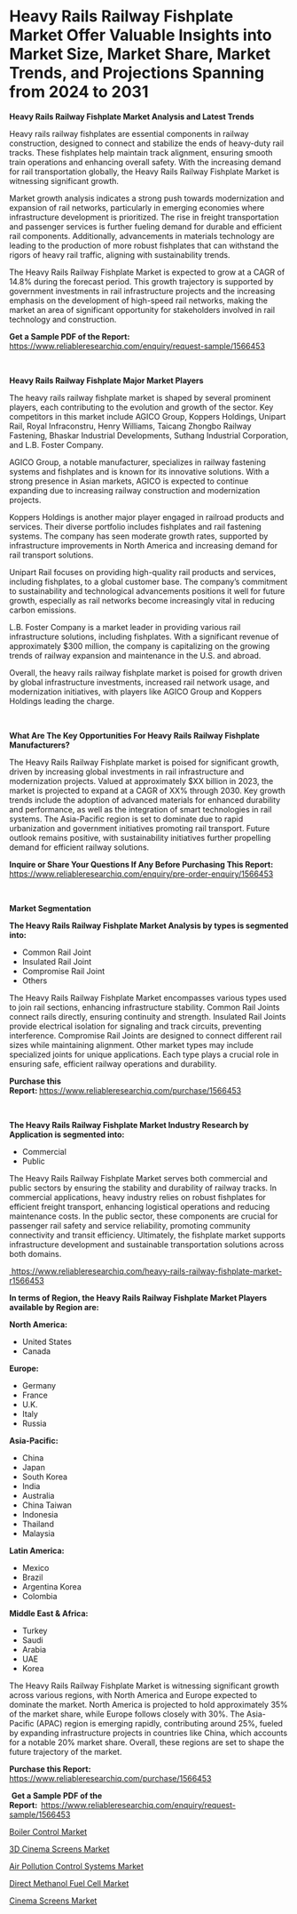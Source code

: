<p><h1>Heavy Rails Railway Fishplate Market Offer Valuable Insights into Market Size, Market Share, Market Trends, and Projections Spanning from 2024 to 2031</h1></p><p><strong>Heavy Rails Railway Fishplate Market Analysis and Latest Trends</strong></p>
<p><p>Heavy rails railway fishplates are essential components in railway construction, designed to connect and stabilize the ends of heavy-duty rail tracks. These fishplates help maintain track alignment, ensuring smooth train operations and enhancing overall safety. With the increasing demand for rail transportation globally, the Heavy Rails Railway Fishplate Market is witnessing significant growth.</p><p>Market growth analysis indicates a strong push towards modernization and expansion of rail networks, particularly in emerging economies where infrastructure development is prioritized. The rise in freight transportation and passenger services is further fueling demand for durable and efficient rail components. Additionally, advancements in materials technology are leading to the production of more robust fishplates that can withstand the rigors of heavy rail traffic, aligning with sustainability trends.</p><p>The Heavy Rails Railway Fishplate Market is expected to grow at a CAGR of 14.8% during the forecast period. This growth trajectory is supported by government investments in rail infrastructure projects and the increasing emphasis on the development of high-speed rail networks, making the market an area of significant opportunity for stakeholders involved in rail technology and construction.</p></p>
<p><strong>Get a Sample PDF of the Report:&nbsp;</strong> <a href="https://www.reliableresearchiq.com/enquiry/request-sample/1566453?utm_campaign=1121&utm_medium=2&utm_source=Github&utm_content=ia&utm_term=17112024&utm_id=heavy-rails-railway-fishplate">https://www.reliableresearchiq.com/enquiry/request-sample/1566453</a></p>
<p>&nbsp;</p>
<p><strong>Heavy Rails Railway Fishplate Major Market Players</strong></p>
<p><p>The heavy rails railway fishplate market is shaped by several prominent players, each contributing to the evolution and growth of the sector. Key competitors in this market include AGICO Group, Koppers Holdings, Unipart Rail, Royal Infraconstru, Henry Williams, Taicang Zhongbo Railway Fastening, Bhaskar Industrial Developments, Suthang Industrial Corporation, and L.B. Foster Company.</p><p>AGICO Group, a notable manufacturer, specializes in railway fastening systems and fishplates and is known for its innovative solutions. With a strong presence in Asian markets, AGICO is expected to continue expanding due to increasing railway construction and modernization projects.</p><p>Koppers Holdings is another major player engaged in railroad products and services. Their diverse portfolio includes fishplates and rail fastening systems. The company has seen moderate growth rates, supported by infrastructure improvements in North America and increasing demand for rail transport solutions.</p><p>Unipart Rail focuses on providing high-quality rail products and services, including fishplates, to a global customer base. The company’s commitment to sustainability and technological advancements positions it well for future growth, especially as rail networks become increasingly vital in reducing carbon emissions.</p><p>L.B. Foster Company is a market leader in providing various rail infrastructure solutions, including fishplates. With a significant revenue of approximately $300 million, the company is capitalizing on the growing trends of railway expansion and maintenance in the U.S. and abroad.</p><p>Overall, the heavy rails railway fishplate market is poised for growth driven by global infrastructure investments, increased rail network usage, and modernization initiatives, with players like AGICO Group and Koppers Holdings leading the charge.</p></p>
<p>&nbsp;</p>
<p><strong>What Are The Key Opportunities For Heavy Rails Railway Fishplate Manufacturers?</strong></p>
<p><p>The Heavy Rails Railway Fishplate market is poised for significant growth, driven by increasing global investments in rail infrastructure and modernization projects. Valued at approximately $XX billion in 2023, the market is projected to expand at a CAGR of XX% through 2030. Key growth trends include the adoption of advanced materials for enhanced durability and performance, as well as the integration of smart technologies in rail systems. The Asia-Pacific region is set to dominate due to rapid urbanization and government initiatives promoting rail transport. Future outlook remains positive, with sustainability initiatives further propelling demand for efficient railway solutions.</p></p>
<p><strong>Inquire or Share Your Questions If Any Before Purchasing This Report:</strong> <a href="https://www.reliableresearchiq.com/enquiry/pre-order-enquiry/1566453?utm_campaign=1121&utm_medium=2&utm_source=Github&utm_content=ia&utm_term=17112024&utm_id=heavy-rails-railway-fishplate">https://www.reliableresearchiq.com/enquiry/pre-order-enquiry/1566453</a></p>
<p>&nbsp;</p>
<p><strong>Market Segmentation</strong></p>
<p><strong>The Heavy Rails Railway Fishplate Market Analysis by types is segmented into:</strong></p>
<p><ul><li>Common Rail Joint</li><li>Insulated Rail Joint</li><li>Compromise Rail Joint</li><li>Others</li></ul></p>
<p><p>The Heavy Rails Railway Fishplate Market encompasses various types used to join rail sections, enhancing infrastructure stability. Common Rail Joints connect rails directly, ensuring continuity and strength. Insulated Rail Joints provide electrical isolation for signaling and track circuits, preventing interference. Compromise Rail Joints are designed to connect different rail sizes while maintaining alignment. Other market types may include specialized joints for unique applications. Each type plays a crucial role in ensuring safe, efficient railway operations and durability.</p></p>
<p><strong>Purchase this Report:&nbsp;</strong><a href="https://www.reliableresearchiq.com/purchase/1566453?utm_campaign=1121&utm_medium=2&utm_source=Github&utm_content=ia&utm_term=17112024&utm_id=heavy-rails-railway-fishplate">https://www.reliableresearchiq.com/purchase/1566453</a></p>
<p>&nbsp;</p>
<p><strong>The Heavy Rails Railway Fishplate Market Industry Research by Application is segmented into:</strong></p>
<p><ul><li>Commercial</li><li>Public</li></ul></p>
<p><p>The Heavy Rails Railway Fishplate Market serves both commercial and public sectors by ensuring the stability and durability of railway tracks. In commercial applications, heavy industry relies on robust fishplates for efficient freight transport, enhancing logistical operations and reducing maintenance costs. In the public sector, these components are crucial for passenger rail safety and service reliability, promoting community connectivity and transit efficiency. Ultimately, the fishplate market supports infrastructure development and sustainable transportation solutions across both domains.</p></p>
<p><a href="https://www.reliableresearchiq.com/heavy-rails-railway-fishplate-market-r1566453?utm_campaign=1121&utm_medium=2&utm_source=Github&utm_content=ia&utm_term=17112024&utm_id=heavy-rails-railway-fishplate">&nbsp;https://www.reliableresearchiq.com/heavy-rails-railway-fishplate-market-r1566453</a></p>
<p><strong>In terms of Region, the Heavy Rails Railway Fishplate Market Players available by Region are:</strong></p>
<p>
    <p> <strong> North America: </strong>
        <ul>
            <li>United States</li>
            <li>Canada</li>
        </ul>
        </p> 
    <p> <strong> Europe: </strong>
        <ul>
            <li>Germany</li>
            <li>France</li>
            <li>U.K.</li>
            <li>Italy</li>
            <li>Russia</li>
        </ul>
        </p> 
    <p> <strong> Asia-Pacific: </strong>
        <ul>
            <li>China</li>
            <li>Japan</li>
            <li>South Korea</li>
            <li>India</li>
            <li>Australia</li>
            <li>China Taiwan</li>
            <li>Indonesia</li>
            <li>Thailand</li>
            <li>Malaysia</li>
        </ul>
        </p> 
    <p> <strong> Latin America: </strong>
        <ul>
            <li>Mexico</li>
            <li>Brazil</li>
            <li>Argentina Korea</li>
            <li>Colombia</li>
        </ul>
        </p> 
    <p> <strong> Middle East & Africa: </strong>
        <ul>
            <li>Turkey</li>
            <li>Saudi</li>
            <li>Arabia</li>
            <li>UAE</li>
            <li>Korea</li>
        </ul>
    </p>
    </p>
<p><p>The Heavy Rails Railway Fishplate Market is witnessing significant growth across various regions, with North America and Europe expected to dominate the market. North America is projected to hold approximately 35% of the market share, while Europe follows closely with 30%. The Asia-Pacific (APAC) region is emerging rapidly, contributing around 25%, fueled by expanding infrastructure projects in countries like China, which accounts for a notable 20% market share. Overall, these regions are set to shape the future trajectory of the market.</p></p>
<p><strong>Purchase this Report: </strong><a href="https://www.reliableresearchiq.com/purchase/1566453?utm_campaign=1121&utm_medium=2&utm_source=Github&utm_content=ia&utm_term=17112024&utm_id=heavy-rails-railway-fishplate">https://www.reliableresearchiq.com/purchase/1566453</a></p>
<p>&nbsp;<strong>Get a Sample PDF of the Report:&nbsp;&nbsp;</strong><a href="https://www.reliableresearchiq.com/enquiry/request-sample/1566453?utm_campaign=1121&utm_medium=2&utm_source=Github&utm_content=ia&utm_term=17112024&utm_id=heavy-rails-railway-fishplate">https://www.reliableresearchiq.com/enquiry/request-sample/1566453</a></p>
<p><strong></strong></p>
<p><p><a href="https://www.linkedin.com/pulse/boiler-control-market-evolution-regional-adaptations-innovation-iqhbc?utm_campaign=1121&utm_medium=2&utm_source=Github&utm_content=ia&utm_term=17112024&utm_id=heavy-rails-railway-fishplate">Boiler Control Market</a></p><p><a href="https://issuu.com/reportprime-2/docs/3d-cinema-screens-market-size-2030._990e9022c5dea4?utm_campaign=1121&utm_medium=2&utm_source=Github&utm_content=ia&utm_term=17112024&utm_id=heavy-rails-railway-fishplate">3D Cinema Screens Market</a></p><p><a href="https://www.linkedin.com/pulse/air-pollution-control-systems-market-global-regional-analysis-y5qnc?utm_campaign=1121&utm_medium=2&utm_source=Github&utm_content=ia&utm_term=17112024&utm_id=heavy-rails-railway-fishplate">Air Pollution Control Systems Market</a></p><p><a href="https://www.linkedin.com/pulse/sustainability-trends-direct-methanol-fuel-cell-industry-market-uupyf?utm_campaign=1121&utm_medium=2&utm_source=Github&utm_content=ia&utm_term=17112024&utm_id=heavy-rails-railway-fishplate">Direct Methanol Fuel Cell Market</a></p><p><a href="https://issuu.com/reportprime-2/docs/cinema-screens-market-size-2030.ppt_0f7daa5855d820?utm_campaign=1121&utm_medium=2&utm_source=Github&utm_content=ia&utm_term=17112024&utm_id=heavy-rails-railway-fishplate">Cinema Screens Market</a></p></p>
